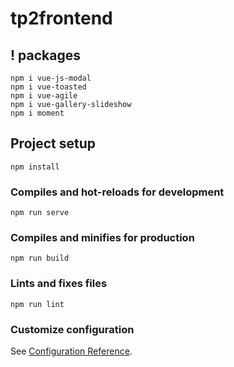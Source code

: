 # tp2frontend

## ! packages
```
npm i vue-js-modal
npm i vue-toasted 
npm i vue-agile
npm i vue-gallery-slideshow
npm i moment
```

## Project setup
```
npm install
```

### Compiles and hot-reloads for development
```
npm run serve
```

### Compiles and minifies for production
```
npm run build
```

### Lints and fixes files
```
npm run lint
```

### Customize configuration
See [Configuration Reference](https://cli.vuejs.org/config/).
